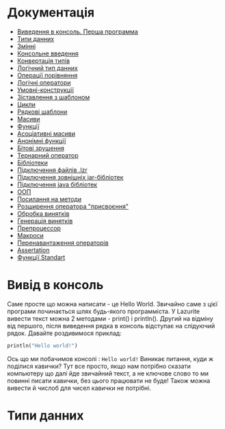 # Документація
* [Виведення в консоль. Перша программа](#Вивід-в-консоль)
* [Типи данних](#Типи-данних)
* [Змінні](#Змінні)
* [Консольне введення](#Консольне-введення)
* [Конвертація типів](#Конвертація-типів)
* [Логічний тип данних](#Логічний-тип-данних)
* [Операції порівняння](#Операції-порівняння)
* [Логічні оператори](#Логічні-оператори)
* [Умовні-конструкції](#Умовні-конструкції)
* [Зіставлення з шаблоном](#match-case)
* [Цикли](#Цикли)
* [Рядкові шаблони](#Рядкові-шаблони)
* [Масиви](#Массиви)
* [Функції](#Функції)
* [Асоціативні масиви](#Ассоціативні-масиви)
* [Анонімні функції](#Анонімні-функції)
* [Бітові зрушення](#Бітові-зрушення)
* [Тернарний оператор](#Тернарний-оператор)
* [Бібліотеки](#Бібліотеки)
* [Підключення файлів .lzr](#Підключення-файлів-lzr)
* [Підключення зовнішніх jar-бібліотек](#Підключення-зовнішніх-jar-бібліотек)
* [Підключення java бібліотек](#Підключення-java-бібліотек)
* [ООП](#ООП)
* [Посилання на методи](#Посилання-на-методи)
* [Розширення оператора "присвоєння"](#Розширення-оператора-"присвоєння)
* [Обробка винятків](#Обробка-винятків)
* [Генерація винятків](#Генерація-винятків)
* [Препроцессор](#Препроцессор)
* [Макроси](#Макроси)
* [Перенавантаження операторів](#Перенавантаження-операторів)
* [Assertation](#Assertation)
* [Функції Standart](#Функції-Standart)


# Вивід в консоль 
Саме просте що можна написати - це Hello World. Звичайно саме з цієї програми починається шлях будь-якого программіста. У Lazurite вивести текст можна 2 методами - print() і println(). Другий на відміну від першого, після виведення рядка в консоль відступає на слідуючий рядок. Давайте роздивимося приклад:
```python
println("Hello world!")
```

Ось що ми побачимов консолі : `Hello world!`
Виникає питання, куди ж поділися кавички? Тут все просто, якщо нам потрібно сказати компьютеру що далі йде звичайний текст, а не ключове слово то ми повинні писати кавички, без цього працювати не буде! Також можна вивести й числоб для чисел кавички не потрібні.

# Типи данних
